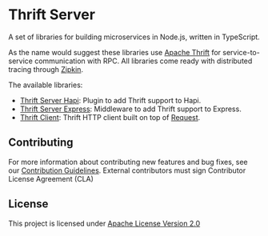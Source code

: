 # Thrift Server

A set of libraries for building microservices in Node.js, written in TypeScript.

As the name would suggest these libraries use [Apache Thrift](https://thrift.apache.org/) for service-to-service communication with RPC. All libraries come ready with distributed tracing through [Zipkin](https://zipkin.io/).

The available libraries:
* [Thrift Server Hapi](https://github.com/creditkarma/thrift-server/tree/master/packages/thrift-server-hapi): Plugin to add Thrift support to Hapi.
* [Thrift Server Express](https://github.com/creditkarma/thrift-server/tree/master/packages/thrift-server-express): Middleware to add Thrift support to Express.
* [Thrift Client](https://github.com/creditkarma/thrift-server/tree/master/packages/thrift-client): Thrift HTTP client built on top of [Request](https://github.com/request/request).

## Contributing

For more information about contributing new features and bug fixes, see our [Contribution Guidelines](https://github.com/creditkarma/CONTRIBUTING.md).
External contributors must sign Contributor License Agreement (CLA)

## License

This project is licensed under [Apache License Version 2.0](./LICENSE)
